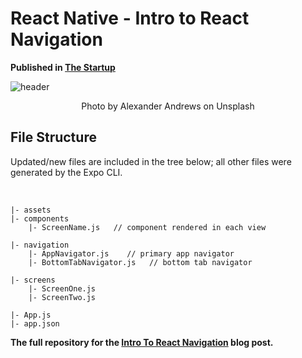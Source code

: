 # React Native - Intro to React Navigation

<b>Published in <a href="https://medium.com/swlh/intro-to-react-navigation-1d8957fedfd1">The Startup</a></b>

![header](https://miro.medium.com/fit/c/1400/420/1*0IHw8rky-Z8A9tUiRysCsA.png)

<p align=center>Photo by Alexander Andrews on Unsplash</p>

## File Structure

Updated/new files are included in the tree below; all other files were generated by the Expo CLI.

<br>

```
|- assets
|- components
    |- ScreenName.js   // component rendered in each view
    
|- navigation
    |- AppNavigator.js    // primary app navigator 
    |- BottomTabNavigator.js   // bottom tab navigator
    
|- screens
    |- ScreenOne.js
    |- ScreenTwo.js
    
|- App.js
|- app.json
```
**The full repository for the [Intro To React Navigation](https://medium.com/swlh/intro-to-react-navigation-1d8957fedfd1) blog post.** 
